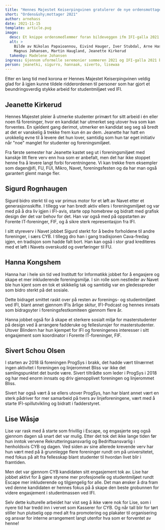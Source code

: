 ```yaml
---
title: "Hennes Majestet Keiserpingvinen gratulerer de nye ordensmottageren for 2021"
short: "Ordens&shy;mottager 2021"
author: arnehass
date: 2021-11-15
template: article.pug
image:
  desc: Et knippe ordensmedlemmer foran bildeveggen ifm IFI-galla 2021
  alt: > 
    Bilde av Nikolas Papaioannou, Eivind Hauger, Iver Stubdal, Arne Hassel, Lise Wåsjø, Andreas Nyborg Hansen, 
    Magnus Johansen, Martin Haugland, Jeanette Kirkerud 
  takenby: Madelene Johansen
ingress: Gjennom uformelle seremonier sommeren 2021 og IFI-galla 2021 ble fem kandidater tildelt ridderordener.
person: jeanetki, sigurro, hannaak, siverto, lisewaa
---
```


Etter en lang tid med korona er Hennes Majestet Keiserpingvinen veldig glad for å igjen kunne tildele ridderordenen 
til personer som har gjort et beundringsverdig stykke arbeid for studentmiljøet ved IFI.

## Jeanette Kirkerud

Hennes Majestet pleier å utmerke studenter primært for sitt arbeid i én eller noen få foreninger, hvor en kandidat 
har utmerket seg utover hva som kan forventes. En sjeldent gang derimot, utmerker en kandidat seg seg så bredt at 
det er vanskelig å trekke frem kun én av dem. Jeanette har hatt en urokkelig evne til å levere det hun lover, 
samtidig som hun tar eget initiativ når "noe" manglet for studenter og foreningsmiljøet.

Fra første semester har Jeanette kastet seg ut i foreningsmiljøet med kanskje litt flere verv enn hva som er 
anbefalt, men det har ikke stoppet henne fra å levere langt forbi forventningene. Vi kan trekke frem
eksempler som dagen@ifi, FU, FUI, Mikro, Navet, foreningsfesten og da har man også garantert glemt mange fler.

## Sigurd Rognhaugen

Sigurd bidro sterkt til og var primus motor for et løft av Navet etter et generasjonsskifte. I tillegg var han bredt 
aktiv ellers i foreningsmiljøet og var med på å dra liv igjen i IFI-avis, starte opp homebrew og bidratt med grafisk 
design der det var behov for det. Han var også med på oppstarten av Forente IT-foreninger, FIF, og å sikre sterk 
representasjon fra IFI. 

I sitt styreverv i Navet jobbet Sigurd sterkt for å bedre forholdene til andre foreninger, i særs CYB. I tillegg dro 
han i gang tradisjonen Cava-fredag igjen, en tradisjon som hadde falt bort. Han kan også i stor grad krediteres med 
et løft i Navets overskudd og overføringer til FU.

## Hanna Kongshem

Hanna har i hele sin tid ved Institutt for Informatikk jobbet for å engasjere og skape et mer inkluderende 
foreningsmiljø. I sin rolle som nestleder av Navet ble hun kjent som en tok et skikkelig tak og samtidig var en 
gledesspreder som bidro sterkt på det sosiale.

Dette bidraget smittet raskt over på resten av forenings- og studentmiljøet ved IFI, blant annet gjennom IFIs årlige 
skitur, IFI-Podcast og hennes innsats som bidragsyter i foreningsfestkomiteen gjennom flere år.

Hanna jobbet også for å skape et sterkere sosialt miljø for masterstudenter på design ved å arrangere fadderuke og 
felleslunsjer for masterstudenter. Utover Blindern har hun kjempet for IFI og foreningenes interesser i sitt 
engasjement som koordinator i Forente IT-foreninger, FIF.

## Sivert Schou Olsen

I starten av 2018 lå foreningen ProgSys i brakk, det hadde vært tilnærmet ingen aktivitet i foreningen og 
linjerommet Bliss var ikke det samlingspunktet det burde være. Sivert tiltrådte som leder i ProgSys i 2018 og har 
med enorm innsats og driv gjenopplivet foreningen og linjerommet Bliss.

Sivert har også vært å se ellers utover ProgSys, han har blant annet vært en sterk pådriver for mer samarbeid på 
tvers av linjeforeningene, vært med å starte IFI-spillutvikling og bidratt i fadderstyret.

## Lise Wåsjø

Lise var rask med å starte som frivillig i Escape, og engasjerte seg også gjennom dagen så snart det var mulig. 
Etter det tok det ikke lange tiden før hun inntok vervene Rekrutteringsansvarlig og Bedriftsansvarlig i henholdsvis 
CYB og dagen. Ved siden av sine allerede krevende verv har hun vært med på å grunnlegge flere foreninger rundt om på 
universitetet, med fokus på alt fra fellesskap blant studenter til hvordan livet blir i framtiden.

Men det var gjennom CYB kandidaten sitt engasjement tok av. Lise har jobbet aktivt for å gjøre styrene mer 
profesjonelle og studentmiljøet rundt Escape mer inkluderende og tilgjengelig for alle. Det man ønsker å dra fram 
ved denne kandidaten er hennes fokus på å skape den beste grobunnen for videre engasjement i studentmassen ved IFI.

Selv dette kulturelle arbeidet har vist seg å ikke være nok for Lise, som i nyere tid har tredd inn i vervet som 
Kasserer for CYB. Og når tall blir for tørt stiller hun plutselig opp med alt fra promotering og plakater til 
organisering og ansvar for interne arrangement langt utenfor hva som er forventet av henne!
